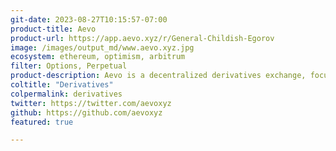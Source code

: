```yaml
---
git-date: 2023-08-27T10:15:57-07:00
product-title: Aevo
product-url: https://app.aevo.xyz/r/General-Childish-Egorov
image: /images/output_md/www.aevo.xyz.jpg
ecosystem: ethereum, optimism, arbitrum
filter: Options, Perpetual
product-description: Aevo is a decentralized derivatives exchange, focused on options. The exchange runs on a custom EVM roll-up that rolls up to Ethereum. Aevo operates an off-chain orderbook with on-chain settlements.
coltitle: "Derivatives"
colpermalink: derivatives
twitter: https://twitter.com/aevoxyz
github: https://github.com/aevoxyz
featured: true

---
```


